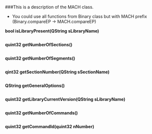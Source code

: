 ###This is a description of the MACH class.

* You could use all functions from Binary class but with MACH prefix (Binary.compareEP -> MACH.compareEP)

**bool isLibraryPresent(QString sLibraryName)**

```
```
**quint32 getNumberOfSections()**

```
```
**quint32 getNumberOfSegments()**

```
```
**qint32 getSectionNumber(QString sSectionName)**

```
```
**QString getGeneralOptions()**

```
```
**quint32 getLibraryCurrentVersion(QString sLibraryName)**

```
```
**quint32 getNumberOfCommands()**

```
```
**quint32 getCommandId(quint32 nNumber)**

```
```